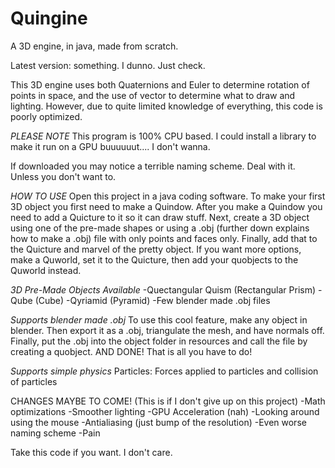 # Quingine
A 3D engine, in java, made from scratch.

Latest version: something. I dunno. Just check.

This 3D engine uses both Quaternions and Euler to determine rotation of points in space,
and the use of vector to determine what to draw and lighting.
However, due to quite limited knowledge of everything,
this code is poorly optimized.

*PLEASE NOTE*
This program is 100% CPU based. I could install a library to
make it run on a GPU buuuuuut.... I don't wanna.

If downloaded you may notice a terrible naming scheme.
Deal with it. Unless you don't want to.

*HOW TO USE*
Open this project in a java coding software. To make your first 3D object you first need to make a Quindow.
After you make a Quindow you need to add a Quicture to it so it can draw stuff. Next, create a 3D object 
using one of the pre-made shapes or using a .obj (further down explains how to make a .obj) file with only points and faces only. Finally, add that to 
the Quicture and marvel of the pretty object. If you want more options, make a Quworld, set it to the Quicture, then add your quobjects to the
Quworld instead.

*3D Pre-Made Objects Available*
-Quectangular Quism (Rectangular Prism)
-Qube (Cube)
-Qyriamid (Pyramid)
-Few blender made .obj files

*Supports blender made .obj*
To use this cool feature, make any object in blender. Then export it as a .obj, triangulate the mesh, and have normals off. Finally, put the .obj into the
object folder in resources and call the file by creating a quobject. AND DONE! That is all you have to do! 

*Supports simple physics*
Particles: Forces applied to particles and collision of particles

CHANGES MAYBE TO COME! (This is if I don't give up on this project)
-Math optimizations
-Smoother lighting
-GPU Acceleration (nah)
-Looking around using the mouse
-Antialiasing (just bump of the resolution)
-Even worse naming scheme
-Pain

Take this code if you want. I don't care.
